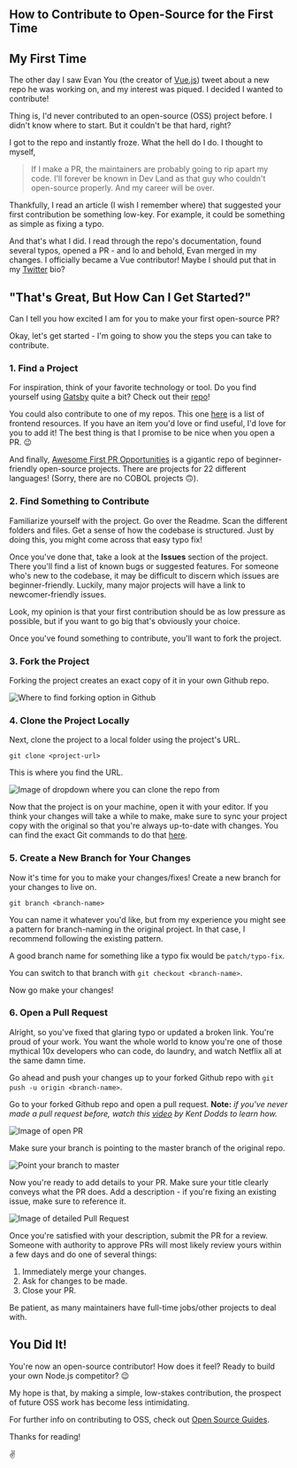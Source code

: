 ## How to Contribute to Open-Source for the First Time

## My First Time

The other day I saw Evan You (the creator of [Vue.js](https://vuejs.org/)) tweet about a new repo he was working on, and my interest was piqued. I decided I wanted to contribute!

Thing is, I'd never contributed to an open-source (OSS) project before. I didn't know where to start. But it couldn't be
that hard, right?

I got to the repo and instantly froze. What the hell do I do. I thought to myself, 

>If I make a PR, the maintainers are probably going to rip apart my code. I'll forever be known in Dev Land as that guy who couldn't open-source properly. And my career will be over.

Thankfully, I read an article (I wish I remember where) that suggested your first contribution be something low-key. For example, it could be something as simple as fixing a typo.

And that's what I did. I read through the repo's documentation, found several typos, opened a PR - and lo and behold, Evan merged in my changes. I officially became a Vue contributor! Maybe I should put that in my [Twitter](https://twitter.com/tucker_dev) bio?

## "That's Great, But How Can I Get Started?"

Can I tell you how excited I am for you to make your first open-source PR?

Okay, let's get started - I'm going to show you the steps you can take to contribute.

### 1. Find a Project

For inspiration, think of your favorite technology or tool. Do you find yourself using [Gatsby](https://www.gatsbyjs.org/) quite a bit? Check out their [repo](https://github.com/gatsbyjs/gatsby)!

You could also contribute to one of my repos. This one [here](https://github.com/jamesctucker/Fantastic-Front-End-Toolbox) is a list of frontend resources. If you have an item you'd love or find useful, I'd love for you to add it! The best thing is that I promise to be nice when you open a PR. 😉

And finally, [Awesome First PR Opportunities](https://github.com/MunGell/awesome-for-beginners) is a gigantic repo of beginner-friendly open-source projects. There are projects for 22 different languages! (Sorry, there are no COBOL projects 🙃).

### 2. Find Something to Contribute

Familiarize yourself with the project. Go over the Readme. Scan the different folders and files. Get a sense of how the codebase is structured. Just by doing this, you might come across that easy typo fix!

Once you've done that, take a look at the **Issues** section of the project. There you'll find a list of known bugs or suggested features. For someone who's new to the codebase, it may be difficult to discern which issues are beginner-friendly. Luckily, many major projects will have a link to newcomer-friendly issues.

Look, my opinion is that your first contribution should be as low pressure as possible, but if you want to go big that's obviously your choice.

Once you've found something to contribute, you'll want to fork the project.

### 3. Fork the Project

Forking the project creates an exact copy of it in your own Github repo.

![Where to find forking option in Github](https://i.ibb.co/JddB5QQ/forking.png)

### 4. Clone the Project Locally

Next, clone the project to a local folder using the project's URL.

`git clone <project-url>`

This is where you find the URL.

![Image of dropdown where you can clone the repo from](https://i.ibb.co/wB68f2h/cloning.png)

Now that the project is on your machine, open it with your editor. If you think your changes will take a while to make, make sure to sync your project copy with the original so that you're always up-to-date with changes. You can find the exact Git commands to do that [here](https://help.github.com/en/github/collaborating-with-issues-and-pull-requests/syncing-a-fork).

### 5. Create a New Branch for Your Changes

Now it's time for you to make your changes/fixes! Create a new branch for your changes to live on.

`git branch <branch-name>`

You can name it whatever you'd like, but from my experience you might see a pattern for branch-naming in the original project. In that case, I recommend following the existing pattern.

A good branch name for something like a typo fix would be `patch/typo-fix`.

You can switch to that branch with `git checkout <branch-name>`.

Now go make your changes!

### 6. Open a Pull Request

Alright, so you've fixed that glaring typo or updated a broken link. You're proud of your work. You want the whole world to know you're one of those mythical 10x developers who can code, do laundry, and watch Netflix all at the same damn time.

Go ahead and push your changes up to your forked Github repo with `git push -u origin <branch-name>`.

Go to your forked Github repo and open a pull request. **Note:** _if you've never made a pull request before, watch this [video](http://makeapullrequest.com/) by Kent Dodds to learn how._

![Image of open PR](https://i.ibb.co/F49rWSq/open-pr.png)

Make sure your branch is pointing to the master branch of the original repo.

![Point your branch to master](https://i.ibb.co/Y86qGwz/pointing.png)

Now you're ready to add details to your PR. Make sure your title clearly conveys what the PR does. Add a description - if you're fixing an existing issue, make sure to reference it.

![Image of detailed Pull Request](https://i.ibb.co/SftCHCN/detailed-pr.png)

Once you're satisfied with your description, submit the PR for a review. Someone with authority to approve PRs will most likely review yours within a few days and do one of several things:

1. Immediately merge your changes.
2. Ask for changes to be made.
3. Close your PR.

Be patient, as many maintainers have full-time jobs/other projects to deal with.

## You Did It!

You're now an open-source contributor! How does it feel? Ready to build your own Node.js competitor? 😉

My hope is that, by making a simple, low-stakes contribution, the prospect of future OSS work has become less intimidating.

For further info on contributing to OSS, check out [Open Source Guides](https://opensource.guide/).

Thanks for reading!

✌️
